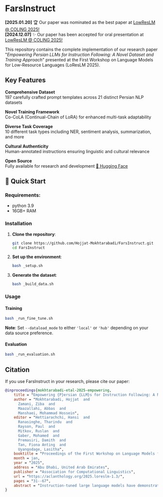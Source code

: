 # FarsInstruct

**[2025.01.20]** 🏆 Our paper was nominated as the best paper at <a href="https://loreslm.github.io/">LowResLM @ COLING 2025!</a> <br>
**[2024.12.07]** ✨ Our paper has been accepted for oral presentation at <a href="https://loreslm.github.io/">LowResLM @ COLING 2025!</a>

This repository contains the complete implementation of our research paper "*Empowering Persian LLMs for Instruction Following: A Novel Dataset and Training Approach*" presented at the First Workshop on Language Models for Low-Resource Languages (LoResLM 2025).

## Key Features
**Comprehensive Dataset**  
197 carefully crafted prompt templates across 21 distinct Persian NLP datasets

**Novel Training Framework**  
Co-CoLA (Continual-Chain of LoRA) for enhanced multi-task adaptability

**Diverse Task Coverage**  
10 different task types including NER, sentiment analysis, summarization, and more

**Cultural Authenticity**  
Human-annotated instructions ensuring linguistic and cultural relevance

**Open Source**  
Fully available for research and development [🤗 Hugging Face](https://huggingface.co/datasets/PNLPhub/FarsInstruct)

## 🚀 Quick Start

### Requirements:
- python 3.9
- 16GB+ RAM

### Installation

1. **Clone the repository**:
   ```bash
   git clone https://github.com/Hojjat-Mokhtarabadi/FarsInstruct.git
   cd FarsInstruct
   ```

2. **Set up the environment**:
   ```bash
   bash _setup.sh
   ```

3. **Generate the dataset**:
   ```bash
   bash _build_data.sh
   ```

### Usage

#### Training

```bash
bash _run_fine_tune.sh
```

**Note**: Set `--dataload_mode` to either `'local'` or `'hub'` depending on your data source preference.

#### Evaluation

```bash
bash _run_evaluation.sh
```

## Citation

If you use FarsInstruct in your research, please cite our paper:

```bibtex
@inproceedings{mokhtarabadi-etal-2025-empowering,
    title = "Empowering {P}ersian {LLM}s for Instruction Following: A Novel Dataset and Training Approach",
    author = "Mokhtarabadi, Hojjat  and
      Zamani, Ziba  and
      Maazallahi, Abbas  and
      Manshaei, Mohammad Hossein",
    editor = "Hettiarachchi, Hansi  and
      Ranasinghe, Tharindu  and
      Rayson, Paul  and
      Mitkov, Ruslan  and
      Gaber, Mohamed  and
      Premasiri, Damith  and
      Tan, Fiona Anting  and
      Uyangodage, Lasitha",
    booktitle = "Proceedings of the First Workshop on Language Models for Low-Resource Languages",
    month = jan,
    year = "2025",
    address = "Abu Dhabi, United Arab Emirates",
    publisher = "Association for Computational Linguistics",
    url = "https://aclanthology.org/2025.loreslm-1.3/",
    pages = "31--67",
    abstract = "Instruction-tuned large language models have demonstrated remarkable capabilities in following human instructions across various domains. However, their proficiency remains notably deficient in many low-resource languages. To address this challenge, we begin by introducing FarsInstruct: a comprehensive instruction dataset designed to enhance the instruction-following ability of large language models specifically for the Persian language{---}a significant yet underrepresented language globally. FarsInstruct encompasses a wide range of task types and datasets, each containing a mix of straightforward to complex manual written instructions, as well as translations from the Public Pool of Prompts, ensuring a rich linguistic and cultural representation. Furthermore, we introduce Co-CoLA, a framework designed to enhance the multi-task adaptability of LoRA-tuned models. Through extensive experimental analyses, our study showcases the effectiveness of the FarsInstruct dataset coupled with training by the Co-CoLA framework, in improving the performance of large language models within the Persian context. As of the current writing, FarsInstruct comprises 197 templates across 21 distinct datasets, and we intend to update it consistently, thus augmenting its applicability."
}
```